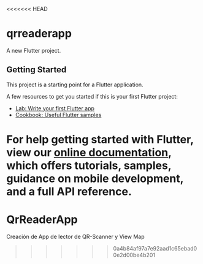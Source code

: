 <<<<<<< HEAD
# qrreaderapp

A new Flutter project.

## Getting Started

This project is a starting point for a Flutter application.

A few resources to get you started if this is your first Flutter project:

- [Lab: Write your first Flutter app](https://flutter.dev/docs/get-started/codelab)
- [Cookbook: Useful Flutter samples](https://flutter.dev/docs/cookbook)

For help getting started with Flutter, view our
[online documentation](https://flutter.dev/docs), which offers tutorials,
samples, guidance on mobile development, and a full API reference.
=======
# QrReaderApp
Creación de App de lector de QR-Scanner  y View Map
>>>>>>> 0a4b84af97a7e92aad1c65ebad00e2d00be4b201
